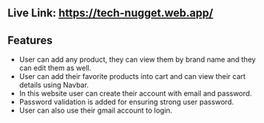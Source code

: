 ## Live Link: https://tech-nugget.web.app/

## Features
- User can add any product, they can view them by brand name and they can edit them as well.
- User can add their favorite products into cart and can view their cart details using Navbar.
- In this website user can create their account with email and password.
- Password validation is added for ensuring strong user password.
- User can also use their gmail account to login.
